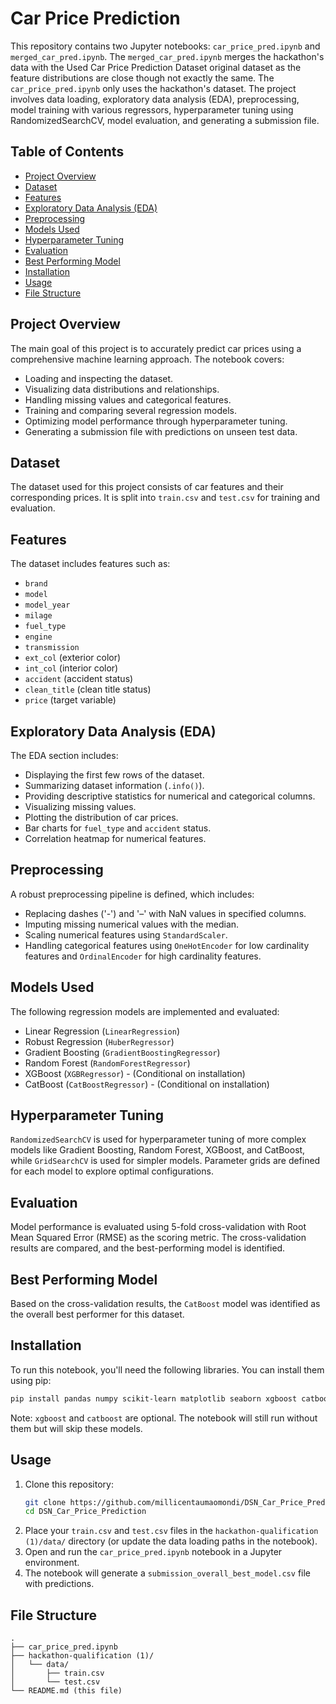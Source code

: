 # Car Price Prediction

This repository contains two Jupyter notebooks: `car_price_pred.ipynb` and `merged_car_pred.ipynb`. The `merged_car_pred.ipynb` merges the hackathon's data with the Used Car Price Prediction Dataset original dataset as the feature distributions are close though not exactly the same. The `car_price_pred.ipynb` only uses the hackathon's dataset. The project involves data loading, exploratory data analysis (EDA), preprocessing, model training with various regressors, hyperparameter tuning using RandomizedSearchCV, model evaluation, and generating a submission file.

## Table of Contents

- [Project Overview](#project-overview)
- [Dataset](#dataset)
- [Features](#features)
- [Exploratory Data Analysis (EDA)](#exploratory-data-analysis-eda)
- [Preprocessing](#preprocessing)
- [Models Used](#models-used)
- [Hyperparameter Tuning](#hyperparameter-tuning)
- [Evaluation](#evaluation)
- [Best Performing Model](#best-performing-model)
- [Installation](#installation)
- [Usage](#usage)
- [File Structure](#file-structure)

## Project Overview

The main goal of this project is to accurately predict car prices using a comprehensive machine learning approach. The notebook covers:
- Loading and inspecting the dataset.
- Visualizing data distributions and relationships.
- Handling missing values and categorical features.
- Training and comparing several regression models.
- Optimizing model performance through hyperparameter tuning.
- Generating a submission file with predictions on unseen test data.

## Dataset

The dataset used for this project consists of car features and their corresponding prices. It is split into `train.csv` and `test.csv` for training and evaluation.

## Features

The dataset includes features such as:
- `brand`
- `model`
- `model_year`
- `milage`
- `fuel_type`
- `engine`
- `transmission`
- `ext_col` (exterior color)
- `int_col` (interior color)
- `accident` (accident status)
- `clean_title` (clean title status)
- `price` (target variable)

## Exploratory Data Analysis (EDA)

The EDA section includes:
- Displaying the first few rows of the dataset.
- Summarizing dataset information (`.info()`).
- Providing descriptive statistics for numerical and categorical columns.
- Visualizing missing values.
- Plotting the distribution of car prices.
- Bar charts for `fuel_type` and `accident` status.
- Correlation heatmap for numerical features.

## Preprocessing

A robust preprocessing pipeline is defined, which includes:
- Replacing dashes ('-') and '–' with NaN values in specified columns.
- Imputing missing numerical values with the median.
- Scaling numerical features using `StandardScaler`.
- Handling categorical features using `OneHotEncoder` for low cardinality features and `OrdinalEncoder` for high cardinality features.

## Models Used

The following regression models are implemented and evaluated:
- Linear Regression (`LinearRegression`)
- Robust Regression (`HuberRegressor`)
- Gradient Boosting (`GradientBoostingRegressor`)
- Random Forest (`RandomForestRegressor`)
- XGBoost (`XGBRegressor`) - (Conditional on installation)
- CatBoost (`CatBoostRegressor`) - (Conditional on installation)

## Hyperparameter Tuning

`RandomizedSearchCV` is used for hyperparameter tuning of more complex models like Gradient Boosting, Random Forest, XGBoost, and CatBoost, while `GridSearchCV` is used for simpler models. Parameter grids are defined for each model to explore optimal configurations.

## Evaluation

Model performance is evaluated using 5-fold cross-validation with Root Mean Squared Error (RMSE) as the scoring metric. The cross-validation results are compared, and the best-performing model is identified.

## Best Performing Model

Based on the cross-validation results, the `CatBoost` model was identified as the overall best performer for this dataset.

## Installation

To run this notebook, you'll need the following libraries. You can install them using pip:

```bash
pip install pandas numpy scikit-learn matplotlib seaborn xgboost catboost joblib
```

Note: `xgboost` and `catboost` are optional. The notebook will still run without them but will skip these models.

## Usage

1. Clone this repository:
   ```bash
   git clone https://github.com/millicentaumaomondi/DSN_Car_Price_Prediction.git
   cd DSN_Car_Price_Prediction
   ```
2. Place your `train.csv` and `test.csv` files in the `hackathon-qualification (1)/data/` directory (or update the data loading paths in the notebook).
3. Open and run the `car_price_pred.ipynb` notebook in a Jupyter environment.
4. The notebook will generate a `submission_overall_best_model.csv` file with predictions.

## File Structure

```
.
├── car_price_pred.ipynb
├── hackathon-qualification (1)/
│   └── data/
│       ├── train.csv
│       └── test.csv
└── README.md (this file)
```


